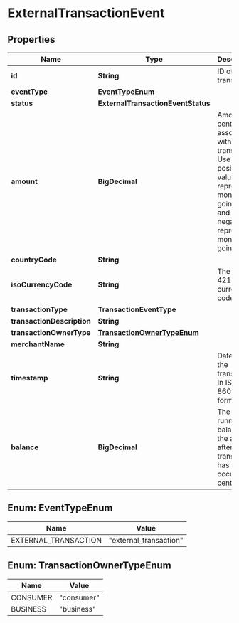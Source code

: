 

# ExternalTransactionEvent


## Properties

| Name | Type | Description | Notes |
|------------ | ------------- | ------------- | -------------|
|**id** | **String** | ID of the transaction |  |
|**eventType** | [**EventTypeEnum**](#EventTypeEnum) |  |  |
|**status** | **ExternalTransactionEventStatus** |  |  |
|**amount** | **BigDecimal** | Amount in cents associated with the transaction. Use positive values to represent money going out and negative to represent money going in. |  |
|**countryCode** | **String** |  |  [optional] |
|**isoCurrencyCode** | **String** | The ISO-4217 currency code. |  |
|**transactionType** | **TransactionEventType** |  |  [optional] |
|**transactionDescription** | **String** |  |  [optional] |
|**transactionOwnerType** | [**TransactionOwnerTypeEnum**](#TransactionOwnerTypeEnum) |  |  [optional] |
|**merchantName** | **String** |  |  |
|**timestamp** | **String** | Datetime of the transaction In ISO-8601 format |  |
|**balance** | **BigDecimal** | The running balance of the account after the transaction has occurred, in cents |  [optional] |



## Enum: EventTypeEnum

| Name | Value |
|---- | -----|
| EXTERNAL_TRANSACTION | &quot;external_transaction&quot; |



## Enum: TransactionOwnerTypeEnum

| Name | Value |
|---- | -----|
| CONSUMER | &quot;consumer&quot; |
| BUSINESS | &quot;business&quot; |



